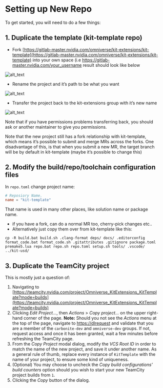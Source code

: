 # Setting up New Repo

To get started, you will need to do a few things:

## 1. Duplicate the template (kit-template repo)


* Fork [https://gitlab-master.nvidia.com/omniverse/kit-extensions/kit-template](https://gitlab-master.nvidia.com/omniverse/kit-extensions/kit-template) into your own space (i.e https://gitlab-master.nvidia.com/your_username result should look like below


![alt_text](../../data/readme_images/new_repo1.png "new_repository")


* Rename the project and it’s path to be what you want 


![alt_text](../../data/readme_images/new_repo2.png "new_repository")

* Transfer the project back to the kit-extensions group with it’s new name


![alt_text](../../data/readme_images/transfer_ownership.png "transfer_ownership")


Note that if you have permissions problems transferring back, you should ask or another maintainer to give you permissions.

Note that the new project still has a fork relationship with kit-template, which means it’s possible to submit and merge MRs across the forks. One disadvantage of this, is that when you submit a new MR, the target branch will be by default in kit-template (maybe it’s possible to change this)


## 2. Modify the build/repo/toolchain configuration files

In `repo.toml` change project name:

```toml
# Reposiory Name.
name = "kit-template"
```

That name is used in many other places, like solution name or package name.

+ if you have a fork, can do a normal MR too, cherry-pick changes etc..
+ Alternatively just copy them over from kit-template like this: 

```
cp -R build.bat build.sh .clang-format deps/ docs/ .editorconfig format_code.bat format_code.sh .gitattributes .gitignore package.toml premake5.lua repo.bat repo.sh repo.toml setup.sh tools/ .vscode/ ../kit-usd/
```

## 3. Duplicate the TeamCity project

This is mostly just a question of:
1. Navigating to [https://teamcity.nvidia.com/project/Omniverse_KitExtensions_KitTemplate?mode=builds](https://teamcity.nvidia.com/project/Omniverse_KitExtensions_KitTemplate?mode=builds)
2. Clicking _Edit Project..._, then _Actions_ > _Copy project..._ on the upper right-hand corner of the page.
**Note:** Should you not see the _Actions_ menu at the top of the page, navigate to [https://dlrequest](https://dlrequest/GroupID/Groups/MyGroups#MyMemberships) and validate that you are a member of the `carbonite-dev` and `omniverse-dev` groups. If not, request access and once it has been granted, wait a few minutes before refreshing the TeamCity page.
3. From the _Copy Project_ modal dialog, modify the _VCS Root ID_ in order to match the name of the new project, and save it under another name.
As a general rule of thumb, replace every instance of `KitTemplate` with the name of your project, to ensure some kind of uniqueness.
4. (Optional) You may choose to uncheck the _Copy build configurations' build counters_ option should you wish to start your new TeamCity project builds from `1`.
5. Clicking the _Copy_ button of the dialog.
